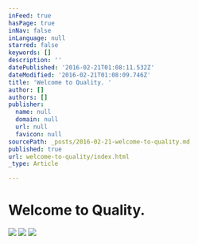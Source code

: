 ```yaml
---
inFeed: true
hasPage: true
inNav: false
inLanguage: null
starred: false
keywords: []
description: ''
datePublished: '2016-02-21T01:08:11.532Z'
dateModified: '2016-02-21T01:08:09.746Z'
title: 'Welcome to Quality. '
author: []
authors: []
publisher:
  name: null
  domain: null
  url: null
  favicon: null
sourcePath: _posts/2016-02-21-welcome-to-quality.md
published: true
url: welcome-to-quality/index.html
_type: Article

---
```

# Welcome to Quality.
![](https://the-grid-user-content.s3-us-west-2.amazonaws.com/1a25fcaa-9f8c-4068-a17b-f454a29b9e35.jpg)
![](https://the-grid-user-content.s3-us-west-2.amazonaws.com/1744c91c-3706-4198-823f-0da70b275019.jpg)
![](https://the-grid-user-content.s3-us-west-2.amazonaws.com/201d3a6b-2867-480e-8e9f-adde35fd0f5d.jpg)
